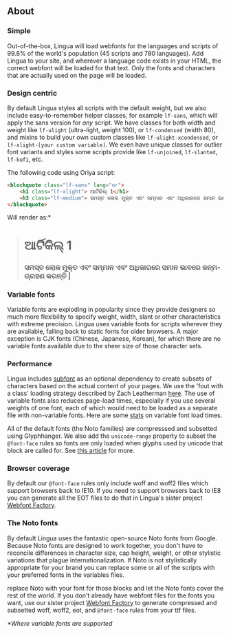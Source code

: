 ## About

### Simple

Out-of-the-box, Lingua will load webfonts for the languages and scripts of 99.8% of the world's population (45 scripts and 780 languages). Add Lingua to your site, and wherever a language code exists in your HTML, the correct webfont will be loaded for that text. Only the fonts and characters that are actually used on the page will be loaded.

### Design centric

By default Lingua styles all scripts with the default weight, but we also include easy-to-remember helper classes, for example `lf-sans`, which will apply the sans version for _any_ script. We have classes for both width and weight like `lf-ulight` (ultra-light, weight 100), or `lf-condensed` (width 80), and mixins to build your own custom classes like `lf-ulight-xcondensed`, or `lf-xlight-[your custom variable]`. We even have unique classes for outlier font variants and styles some scripts provide like `lf-unjoined`, `lf-slanted`, `lf-kufi`, etc.

The following code using Oriya script:

```HTML
<blockquote class="lf-sans" lang="or">
	<h1 class="lf-xlight"> ଆର୍ଟିକିଲ୍ 1</h1>
	<h3 class="lf-medium"> ସମସ୍ତ ଲୋକ ମୁକ୍ତ ଏବଂ ସମ୍ମାନ ଏବଂ ଅଧିକାରରେ ସମାନ ଭାବରେ ଜନ୍ମଗ୍ରହଣ କରନ୍ତି | </h3>
</blockquote>
```

Will render as:*

> <h1 class="lf-sans lf-xlight" lang="or">ଆର୍ଟିକିଲ୍ 1</h1>
> <h3 class="lf-serif lf-medium" lang="or">ସମସ୍ତ ଲୋକ ମୁକ୍ତ ଏବଂ ସମ୍ମାନ ଏବଂ ଅଧିକାରରେ ସମାନ ଭାବରେ ଜନ୍ମଗ୍ରହଣ କରନ୍ତି | </h3>


### Variable fonts

Variable fonts are exploding in popularity since they provide designers so much more flexibility to specify weight, width, slant or other characteristics with extreme precision. Lingua uses variable fonts for scripts wherever they are available, falling back to static fonts for older browsers. A major exception is CJK fonts (Chinese, Japanese, Korean), for which there are no variable fonts available due to the sheer size of those character sets.

### Performance

Lingua includes [subfont](https://www.npmjs.com/package/subfont) as an optional dependency to create subsets of characters based on the actual content of your pages. We use the 'fout with a class' loading strategy described by Zach Leatherman [here](https://www.zachleat.com/web/comprehensive-webfonts/). The use of variable fonts also reduces page-load times, especially if you use several weights of one font, each of which would need to be loaded as a separate file with non-variable fonts. Here are some [stats](https://css-tricks) on variable font load times.

All of the default fonts (the Noto families) are compresssed and subsetted using Glyphhanger. We also add the `unicode-range` property to subset the `@font-face` rules so fonts are only loaded when glyphs used by unicode that block are called for. See [this article](https://css-tricks.com/almanac/properties/u/unicode-range/) for more.

### Browser coverage

By default our `@font-face` rules only include woff and woff2 files which support browsers back to IE10. If you need to support browsers back to IE8 you can generate all the EOT files to do that in Lingua's sister project [Webfont Factory](https://github.com/tkoleary/webfont-factory).

### The Noto fonts

By default Lingua uses the fantastic open-source Noto fonts from Google. Because Noto fonts are designed to work together, you don't have to reconcile differences in character size, cap height, weight, or other stylistic variations that plague internationalization. If Noto is not stylistically appropriate for your brand you can replace some or all of the scripts with your preferred fonts in the variables files.

replace Noto with your font for those blocks and let the Noto fonts cover the rest of the world. If you don't already have webfont files for the fonts you want, use our sister project [Webfont Factory](https://github.com/tkoleary/webfont-factory) to generate compressed and subsetted woff, woff2, eot, and `@font-face` rules from your ttf files.

_*Where variable fonts are supported_
